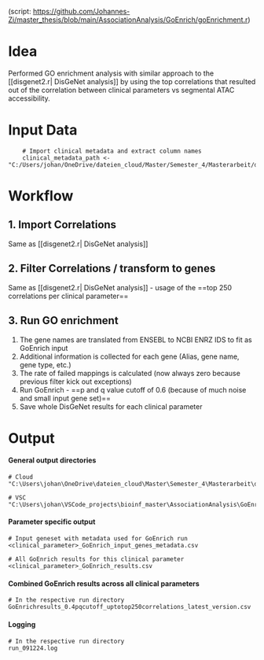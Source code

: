 (script: https://github.com/Johannes-Zi/master_thesis/blob/main/AssociationAnalysis/GoEnrich/goEnrichment.r)

# Idea
Performed GO enrichment analysis with similar approach to the [[disgenet2.r| DisGeNet analysis]]  by using the top correlations that resulted out of the correlation between clinical parameters vs segmental ATAC accessibility.

# Input Data
```
	# Import clinical metadata and extract column names
	clinical_metadata_path <- "C:/Users/johan/OneDrive/dateien_cloud/Master/Semester_4/Masterarbeit/data/pulmanory_hypertension/clinical_data/version_26.05.24/isolated_metadata.csv"
```
# Workflow
## 1. Import Correlations
Same as [[disgenet2.r| DisGeNet analysis]] 

## 2. Filter Correlations / transform to genes
Same as [[disgenet2.r| DisGeNet analysis]] - usage of the ==top 250 correlations per clinical parameter==

## 3. Run GO enrichment
1. The gene names are translated from ENSEBL to NCBI ENRZ IDS to fit as GoEnrich input
2. Additional information is collected for each gene (Alias, gene name, gene type, etc.)
3. The rate of failed mappings is calculated (now always zero because previous filter kick out exceptions)
4. Run GoEnrich - ==p and q value cutoff of 0.6 (because of much noise and small input gene set)==
5. Save whole DisGeNet results for each clinical parameter
# Output
#### General output directories
```
# Cloud
"C:\Users\johan\OneDrive\dateien_cloud\Master\Semester_4\Masterarbeit\data\pulmanory_hypertension\go_enrichment\spear_thres_04_up_to_250"

# VSC
"C:\Users\johan\VSCode_projects\bioinf_master\AssociationAnalysis\GoEnrich\runs\spear_thres_04_up_to_250"
```
#### Parameter specific output
```
# Input geneset with metadata used for GoEnrich run
<clinical_parameter>_GoEnrich_input_genes_metadata.csv

# All GoEnrich results for this clinical parameter
<clinical_parameter>_GoEnrich_results.csv
```
#### Combined GoEnrich results across all clinical parameters
```
# In the respective run directory
GoEnrichresults_0.4pqcutoff_uptotop250correlations_latest_version.csv
```

#### Logging
```
# In the respective run directory
run_091224.log
```